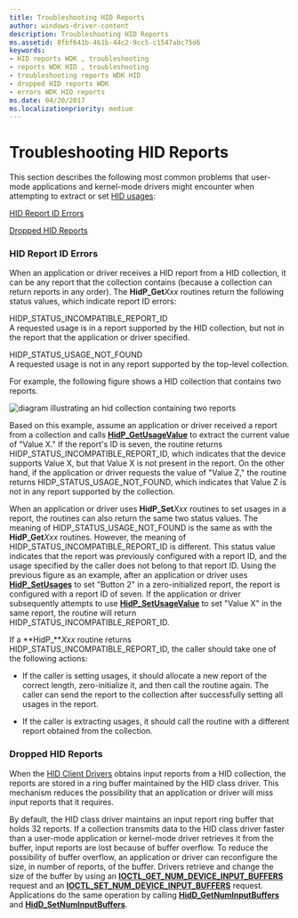 ```yaml
---
title: Troubleshooting HID Reports
author: windows-driver-content
description: Troubleshooting HID Reports
ms.assetid: 8fbf641b-461b-44c2-9cc5-c1547abc75d6
keywords:
- HID reports WDK , troubleshooting
- reports WDK HID , troubleshooting
- troubleshooting reports WDK HID
- dropped HID reports WDK
- errors WDK HID reports
ms.date: 04/20/2017
ms.localizationpriority: medium
---
```


# Troubleshooting HID Reports





This section describes the following most common problems that user-mode applications and kernel-mode drivers might encounter when attempting to extract or set [HID usages](hid-usages.md):

[HID Report ID Errors](#hid-report-id-errors)

[Dropped HID Reports](#dropped-hid-reports)

### <a href="" id="hid-report-id-errors"></a> HID Report ID Errors

When an application or driver receives a HID report from a HID collection, it can be any report that the collection contains (because a collection can return reports in any order). The **HidP\_Get***Xxx* routines return the following status values, which indicate report ID errors:

<a href="" id="hidp-status-incompatible-report-id"></a>HIDP\_STATUS\_INCOMPATIBLE\_REPORT\_ID  
A requested usage is in a report supported by the HID collection, but not in the report that the application or driver specified.

<a href="" id="hidp-status-usage-not-found"></a>HIDP\_STATUS\_USAGE\_NOT\_FOUND  
A requested usage is not in any report supported by the top-level collection.

For example, the following figure shows a HID collection that contains two reports.

![diagram illustrating an hid collection containing two reports](images/reportid.png)

Based on this example, assume an application or driver received a report from a collection and calls [**HidP\_GetUsageValue**](https://msdn.microsoft.com/library/windows/hardware/ff539748) to extract the current value of "Value X." If the report's ID is seven, the routine returns HIDP\_STATUS\_INCOMPATIBLE\_REPORT\_ID, which indicates that the device supports Value X, but that Value X is not present in the report. On the other hand, if the application or driver requests the value of "Value Z," the routine returns HIDP\_STATUS\_USAGE\_NOT\_FOUND, which indicates that Value Z is not in any report supported by the collection.

When an application or driver uses **HidP\_Set***Xxx* routines to set usages in a report, the routines can also return the same two status values. The meaning of HIDP\_STATUS\_USAGE\_NOT\_FOUND is the same as with the **HidP\_Get***Xxx* routines. However, the meaning of HIDP\_STATUS\_INCOMPATIBLE\_REPORT\_ID is different. This status value indicates that the report was previously configured with a report ID, and the usage specified by the caller does not belong to that report ID. Using the previous figure as an example, after an application or driver uses [**HidP\_SetUsages**](https://msdn.microsoft.com/library/windows/hardware/ff539792) to set "Button 2" in a zero-initialized report, the report is configured with a report ID of seven. If the application or driver subsequently attempts to use [**HidP\_SetUsageValue**](https://msdn.microsoft.com/library/windows/hardware/ff539797) to set "Value X" in the same report, the routine will return HIDP\_STATUS\_INCOMPATIBLE\_REPORT\_ID.

If a **HidP\_***Xxx* routine returns HIDP\_STATUS\_INCOMPATIBLE\_REPORT\_ID, the caller should take one of the following actions:

-   If the caller is setting usages, it should allocate a new report of the correct length, zero-initialize it, and then call the routine again. The caller can send the report to the collection after successfully setting all usages in the report.

-   If the caller is extracting usages, it should call the routine with a different report obtained from the collection.

### <a href="" id="dropped-hid-reports"></a> Dropped HID Reports

When the [HID Client Drivers](hid-client-drivers.md) obtains input reports from a HID collection, the reports are stored in a ring buffer maintained by the HID class driver. This mechanism reduces the possibility that an application or driver will miss input reports that it requires.

By default, the HID class driver maintains an input report ring buffer that holds 32 reports. If a collection transmits data to the HID class driver faster than a user-mode application or kernel-mode driver retrieves it from the buffer, input reports are lost because of buffer overflow. To reduce the possibility of buffer overflow, an application or driver can reconfigure the size, in number of reports, of the buffer. Drivers retrieve and change the size of the buffer by using an [**IOCTL\_GET\_NUM\_DEVICE\_INPUT\_BUFFERS**](https://msdn.microsoft.com/library/windows/hardware/ff541058) request and an [**IOCTL\_SET\_NUM\_DEVICE\_INPUT\_BUFFERS**](https://msdn.microsoft.com/library/windows/hardware/ff542087) request. Applications do the same operation by calling [**HidD\_GetNumInputBuffers**](https://msdn.microsoft.com/library/windows/hardware/ff539675) and [**HidD\_SetNumInputBuffers**](https://msdn.microsoft.com/library/windows/hardware/ff539686).

 

 




